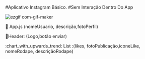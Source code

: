 #Aplicativo Instagram Básico.
#Sem Interação Dentro Do App

![ezgif com-gif-maker](https://user-images.githubusercontent.com/86633666/141661855-7bcc14e7-1aaa-4517-a322-ae31ac5b7892.gif)

:construction_worker: App.js (nomeUsuario, descrição,fotoPerfil)

:memo:Header: (Logo,botão enviar)
<div/>
:chart_with_upwards_trend: List :(likes, fotoPublicação,iconeLike, nomeRodape, descriçãoRodape)

